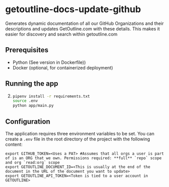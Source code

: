 # getoutline-docs-update-github

Generates dynamic documentation of all our GitHub Organizations and their descriptions and updates GetOutline.com with these details. This makes it easier for discovery and search within getoutline.com

## Prerequisites

- Python (See version in Dockerfile))
- Docker (optional, for containerized deployment)

## Running the app

2. 
    ```sh
    pipenv install -r requirements.txt
    source .env
    python app/main.py
    ```

## Configuration

The application requires three environment variables to be set. You can create a `.env` file in the root directory of the project with the following content:

```env
export GITHUB_TOKEN=<Uses a PAT> #Assumes that all orgs a user is part of is an ORG that we own. Permissions required: **full** `repo` scope and org `read:org` scope
export GETOUTLINE_DOCUMENT_ID=<This is usually at the end of the document in the URL of the document you want to update>
export GETOUTLINE_API_TOKEN=<Token is tied to a user account in GETOUTLINE>
```
